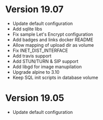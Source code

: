 # Version 19.07

- Update default configuration
- Add sqlite libs
- Fix sample Let's Encrypt configuration
- Add badges and links docker README
- Allow mapping of upload dir as volume
- Fix INET_DIST_INTERFACE
- Add travis support
- Add STUN/TURN & SIP support
- Add libgd for image manupilation
- Upgrade alpine to 3.10
- Keep SQL init scripts in database volume

# Version 19.05

- Update default configuration
